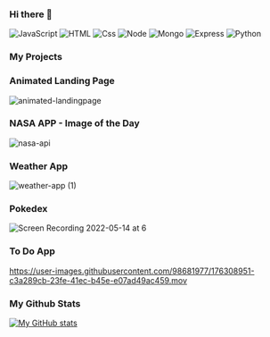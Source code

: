 ### Hi there 👋


<p>
  <img alt="JavaScript" src="https://img.shields.io/badge/JavaScript-F7DF1E?logo=javascript&logoColor=white&style=for-the-badge" />
  <img alt="HTML" src="https://img.shields.io/badge/HTML-E34F26?logo=html5&logoColor=white&style=for-the-badge" />
  <img alt="Css" src="https://img.shields.io/badge/CSS-1572B6?logo=css3&logoColor=white&style=for-the-badge" />
  <img alt="Node" src="https://img.shields.io/badge/NODE-339933?logo=node.js&logoColor=white&style=for-the-badge" /> 
  <img alt="Mongo" src="https://img.shields.io/badge/MONGODB-47A248?logo=mongodb&logoColor=white&style=for-the-badge" /> 
  <img alt="Express" src="https://img.shields.io/badge/EXPRESS-000000?logo=express&logoColor=white&style=for-the-badge" />
  <img alt="Python" src="https://img.shields.io/badge/PYTHON-3776AB?logo=python&logoColor=white&style=for-the-badge" />


### My Projects

### Animated Landing Page
![animated-landingpage](https://user-images.githubusercontent.com/98681977/171325956-0f6d146f-0354-4e51-8074-e8d7949760f8.gif)
  
### NASA APP - Image of the Day
![nasa-api](https://user-images.githubusercontent.com/98681977/172957833-1f0e8aba-49a6-4118-9a55-2ba4147e61a1.gif)

### Weather App
![weather-app (1)](https://user-images.githubusercontent.com/98681977/168454927-7e89250e-193c-4602-808a-ba251c6a9790.gif)
  
### Pokedex
![Screen Recording 2022-05-14 at 6](https://user-images.githubusercontent.com/98681977/168454881-6a199e2b-c9a4-42cf-896b-bc4e658ad2f5.gif)

### To Do App

https://user-images.githubusercontent.com/98681977/176308951-c3a289cb-23fe-41ec-b45e-e07ad49ac459.mov


### My Github Stats
[![My GitHub stats](https://github-readme-stats.vercel.app/api?username=njohal13&show_icons=true&theme=tokyonight)](https://github.com/njohal13/github-readme-stats)
<!--
**njohal13/njohal13** is a ✨ _special_ ✨ repository because its `README.md` (this file) appears on your GitHub profile.

Here are some ideas to get you started:

- 🔭 I’m currently working on ...
- 🌱 I’m currently learning ...
- 👯 I’m looking to collaborate on ...
- 🤔 I’m looking for help with ...
- 💬 Ask me about ...
- 📫 How to reach me: ...
- 😄 Pronouns: ...
- ⚡ Fun fact: ...
-->
